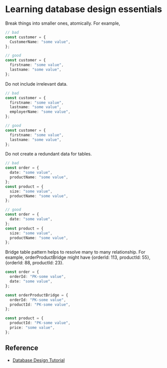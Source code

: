 # Learning database design essentials

Break things into smaller ones, atomically. For example,

```ts
// bad
const customer = {
  CustomerName: "some value",
};

// good
const customer = {
  firstname: "some value",
  lastname: "some value",
};
```

Do not include irrelevant data.

```ts
// bad
const customer = {
  firstname: "some value",
  lastname: "some value",
  employerName: "some value",
};

// good
const customer = {
  firstname: "some value",
  lastname: "some value",
};
```

Do not create a redundant data for tables.

```ts
// bad
const order = {
  date: "some value",
  productName: "some value",
};
const product = {
  size: "some value",
  productName: "some value",
};

// good
const order = {
  date: "some value",
};
const product = {
  size: "some value",
  productName: "some value",
};
```

Bridge table pattern helps to resolve many to many relationship. For example, orderProductBridge might have {orderId: 113, productId: 55}, {orderId: 88, productId: 23}.

```ts
const order = {
  orderId: "PK-some value",
  date: "some value",
};

const orderProductBridge = {
  orderId: "PK-some value",
  productId: "PK-some value",
};

const product = {
  productId: "PK-some value",
  price: "some value",
};
```

## Reference

- [Database Design Tutorial](https://youtu.be/I_rxqSJAj6U)
